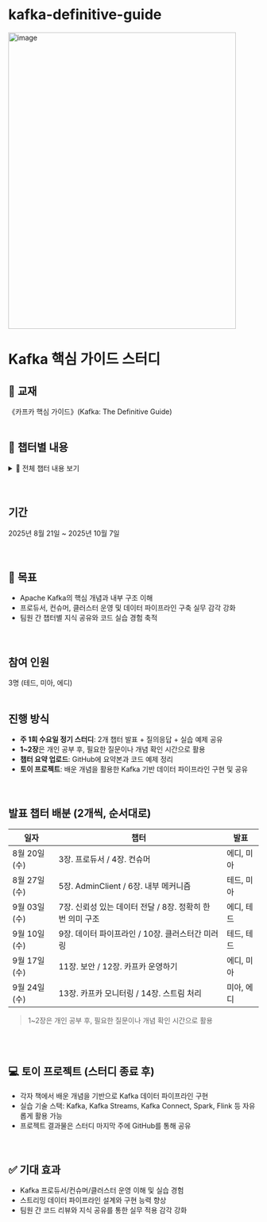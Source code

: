 # kafka-definitive-guide
<img width="458" height="597" alt="image" src="https://github.com/user-attachments/assets/c65f4821-158b-46b4-a2cc-00e65c9446d2" />

# Kafka 핵심 가이드 스터디

## 📖 교재
《카프카 핵심 가이드》(Kafka: The Definitive Guide)
<br><br>  
## 📂 챕터별 내용

<details>
<summary>📖 전체 챕터 내용 보기</summary>

### CHAPTER 3. 카프카 프로듀서: 카프카에 메시지 쓰기 (에디)
- 프로듀서 개요  
- 프로듀서 생성 및 메시지 전달  
- 프로듀서 설정  
- 시리얼라이저 / 파티션 / 헤더 / 인터셉터  
- 쿼터, 스로틀링  

### CHAPTER 4. 카프카 컨슈머: 카프카에서 데이터 읽기 (미아)
- 컨슈머 개념 및 생성  
- 토픽 구독 / 폴링 루프 / 컨슈머 설정  
- 오프셋 관리 및 리밸런스  
- 특정 오프셋 읽기, 독립 실행 컨슈머  

### CHAPTER 5. 프로그램 내에서 코드로 카프카 관리하기 (테드)
- AdminClient 개요 및 사용법  
- 토픽 관리 / 설정 관리 / 컨슈머 그룹 관리  
- 클러스터 메타데이터 / 고급 어드민 작업  
- 테스트하기  

### CHAPTER 6. 카프카 내부 메커니즘 (미아)
- 클러스터 멤버십  
- 컨트롤러  
- 복제  
- 요청 처리  
- 물리적 저장소 구조  

### CHAPTER 7. 신뢰성 있는 데이터 전달 (에디)
- 신뢰성 보장 및 복제  
- 브로커 설정  
- 신뢰성 있는 프로듀서/컨슈머 활용법  
- 시스템 신뢰성 검증하기  

### CHAPTER 8. ‘정확히 한 번’ 의미 구조 (테드)
- 멱등적 프로듀서  
- 트랜잭션  
- 트랜잭션 성능 고려사항  

### CHAPTER 9. 데이터 파이프라인 구축하기 (테드)
- 데이터 파이프라인 구축 시 고려사항  
- 카프카 커넥트 vs 프로듀서/컨슈머  
- 카프카 커넥트 구조 및 대안  

### CHAPTER 10. 클러스터간 데이터 미러링하기 (테드)
- 클러스터간 미러링 활용 사례  
- 다중 클러스터 아키텍처  
- 미러메이커 및 대안 솔루션  

### CHAPTER 11. 보안 (에디)
- 보안 프로토콜 / 인증 / 암호화 / 인가  
- 감사 / 주키퍼 보안 / 플랫폼 보안  

### CHAPTER 12. 카프카 운영하기 (미아)
- 토픽 작업  
- 컨슈머 그룹 관리  
- 동적 설정 변경  
- 쓰기/읽기 작업 최적화  
- 파티션 관리 및 기타 툴  

### CHAPTER 13. 카프카 모니터링하기 (미아)
- 지표 기초 및 서비스 수준 목표  
- 브로커/클라이언트/랙/종단 모니터링  

### CHAPTER 14. 스트림 처리 (에디)
- 스트림 처리 개념 및 디자인 패턴  
- 카프카 스트림즈 아키텍처  
- 활용 사례 및 프레임워크 선택  

</details>
<br><br>  

## 기간
2025년 8월 21일 ~ 2025년 10월 7일  
<br><br>  

## 📌 목표
- Apache Kafka의 핵심 개념과 내부 구조 이해  
- 프로듀서, 컨슈머, 클러스터 운영 및 데이터 파이프라인 구축 실무 감각 강화  
- 팀원 간 챕터별 지식 공유와 코드 실습 경험 축적  
<br><br>  

## 참여 인원  
3명 (테드, 미아, 에디)
<br><br>  

## 진행 방식
- **주 1회 수요일 정기 스터디**: 2개 챕터 발표 + 질의응답 + 실습 예제 공유  
- **1~2장**은 개인 공부 후, 필요한 질문이나 개념 확인 시간으로 활용  
- **챕터 요약 업로드**: GitHub에 요약본과 코드 예제 정리  
- **토이 프로젝트**: 배운 개념을 활용한 Kafka 기반 데이터 파이프라인 구현 및 공유  
<br><br>

## 발표 챕터 배분 (2개씩, 순서대로)
| 일자       | 챕터   | 발표       |
|------------|--------|------------|
| 8월 20일(수) | 3장. 프로듀서 / 4장. 컨슈머 | 에디, 미아 |
| 8월 27일(수) | 5장. AdminClient / 6장. 내부 메커니즘 | 테드, 미아 |
| 9월 03일(수) | 7장. 신뢰성 있는 데이터 전달 / 8장. 정확히 한 번 의미 구조 | 에디, 테드 |
| 9월 10일(수) | 9장. 데이터 파이프라인 / 10장. 클러스터간 미러링 | 테드, 테드 |
| 9월 17일(수) | 11장. 보안 / 12장. 카프카 운영하기 | 에디, 미아 |
| 9월 24일(수) | 13장. 카프카 모니터링 / 14장. 스트림 처리 | 미아, 에디 |

> 1~2장은 개인 공부 후, 필요한 질문이나 개념 확인 시간으로 활용  

<br><br>

## 💻 토이 프로젝트 (스터디 종료 후)
- 각자 책에서 배운 개념을 기반으로 Kafka 데이터 파이프라인 구현  
- 실습 기술 스택: Kafka, Kafka Streams, Kafka Connect, Spark, Flink 등 자유롭게 활용 가능  
- 프로젝트 결과물은 스터디 마지막 주에 GitHub를 통해 공유  
<br><br>  
## ✅ 기대 효과
- Kafka 프로듀서/컨슈머/클러스터 운영 이해 및 실습 경험  
- 스트리밍 데이터 파이프라인 설계와 구현 능력 향상  
- 팀원 간 코드 리뷰와 지식 공유를 통한 실무 적용 감각 강화


